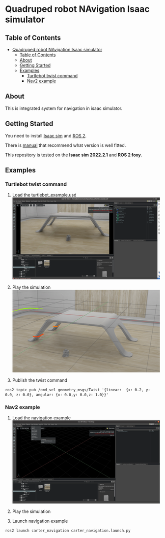 # Quadruped robot NAvigation Isaac simulator

## Table of Contents

- [Quadruped robot NAvigation Isaac simulator](#quadruped-robot-navigation-isaac-simulator)
  - [Table of Contents](#table-of-contents)
  - [About ](#about-)
  - [Getting Started ](#getting-started-)
  - [Examples ](#examples-)
    - [Turtlebot twist command](#turtlebot-twist-command)
    - [Nav2 example](#nav2-example)

## About <a name = "about"></a>

This is integrated system for navigation in isaac simulator.

## Getting Started <a name = "getting_started"></a>

You need to install [Isaac sim](https://docs.omniverse.nvidia.com/isaacsim/2022.2.1/install_workstation.html) and [ROS 2](https://docs.ros.org/en/foxy/Installation/Ubuntu-Install-Debians.html).

There is [manual](https://docs.omniverse.nvidia.com/isaacsim/2022.2.1/install_ros.html) that recommend what version is well fitted.

This repository is tested on the **Isaac sim 2022.2.1** and **ROS 2 foxy**.

## Examples <a name = "examples"></a>

### Turtlebot twist command
1. Load the turtlebot_example.usd
![Alt text](Asset/01.turtlebot_spawn.png)

2. Play the simulation
![Alt text](Asset/02.turtlebot_play.png)

3. Publish the twist command
```
ros2 topic pub /cmd_vel geometry_msgs/Twist '{linear:  {x: 0.2, y: 0.0, z: 0.0}, angular: {x: 0.0,y: 0.0,z: 1.0}}'
```

### Nav2 example
1. Load the navigation example
![Alt text](Asset/03.%20nav2_example.png)

1. Play the simulation

2. Launch navigation example
```
ros2 launch carter_navigation carter_navigation.launch.py
```